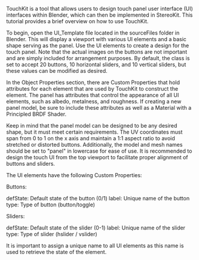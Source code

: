 TouchKit is a tool that allows users to design touch panel user interface (UI) interfaces within Blender, which can then be implemented in StereoKit. This tutorial provides a brief overview on how to use TouchKit.

To begin, open the UI_Template file located in the sourceFiles folder in Blender. This will display a viewport with various UI elements and a basic shape serving as the panel. Use the UI elements to create a design for the touch panel. Note that the actual images on the buttons are not important and are simply included for arrangement purposes. By default, the class is set to accept 20 buttons, 10 horizontal sliders, and 10 vertical sliders, but these values can be modified as desired.

In the Object Properties section, there are Custom Properties that hold attributes for each element that are used by TouchKit to construct the element. The panel has attributes that control the appearance of all UI elements, such as albedo, metalness, and roughness. If creating a new panel model, be sure to include these attributes as well as a Material with a Principled BRDF Shader.

Keep in mind that the panel model can be designed to be any desired shape, but it must meet certain requirements. The UV coordinates must span from 0 to 1 on the x axis and maintain a 1:1 aspect ratio to avoid stretched or distorted buttons. Additionally, the model and mesh names should be set to "panel" in lowercase for ease of use. It is recommended to design the touch UI from the top viewport to facilitate proper alignment of buttons and sliders.

The UI elements have the following Custom Properties:

Buttons:

defState: Default state of the button (0/1)
label: Unique name of the button
type: Type of button (button/toggle)

Sliders:

defState: Default state of the slider (0-1)
label: Unique name of the slider
type: Type of slider (hslider / vslider)

It is important to assign a unique name to all UI elements as this name is used to retrieve the state of the element.